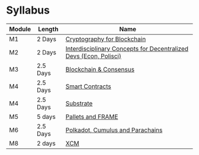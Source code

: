 # Syllabus

| Module | Length   | Name                                                                                |
| ------ | -------- | ----------------------------------------------------------------------------------- |
| M1     | 2 Days   | [Cryptography for Blockchain](./1-Cryptography/)                                    |
| M2     | 2 Days   | [Interdisciplinary Concepts for Decentralized Devs (Econ, Polisci)](./2-Economics/) |
| M3     | 2.5 Days | [Blockchain & Consensus](./3-Blockchain/)                                           |
| M4     | 2.5 Days | [Smart Contracts](./4-Smart_Contracts/)                                             |
| M4     | 2.5 Days | [Substrate](./4-Substrate/)                                                         |
| M5     | 5 days   | [Pallets and FRAME](./5-FRAME/)                                                     |
| M6     | 2.5 Days | [Polkadot, Cumulus and Parachains](./6-Polkadot/)                                   |
| M8     | 2 days   | [XCM](./8-XCM/)                                                                     |
